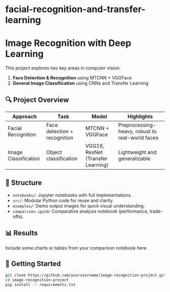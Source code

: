 # facial-recognition-and-transfer-learning

# Image Recognition with Deep Learning

This project explores two key areas in computer vision:
1. **Face Detection & Recognition** using MTCNN + VGGFace
2. **General Image Classification** using CNNs and Transfer Learning

## 🔍 Project Overview
| Approach | Task | Model | Highlights |
|---------|------|--------|------------|
| Facial Recognition | Face detection + recognition | MTCNN + VGGFace | Preprocessing-heavy, robust to real-world faces |
| Image Classification | Object classification | VGG16, ResNet (Transfer Learning) | Lightweight and generalizable |

## 📁 Structure

- `notebooks/`: Jupyter notebooks with full implementations.
- `src/`: Modular Python code for reuse and clarity.
- `examples/`: Demo output images for quick visual understanding.
- `comparison.ipynb`: Comparative analysis notebook (performance, trade-offs).

## 📊 Results
Include some charts or tables from your comparison notebook here.

## 🚀 Getting Started

```bash
git clone https://github.com/yourusername/image-recognition-project.git
cd image-recognition-project
pip install -r requirements.txt
